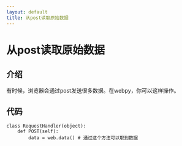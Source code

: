 ```yaml
---
layout: default
title: 从post读取原始数据
---
```


# 从post读取原始数据

## 介绍

有时候，浏览器会通过post发送很多数据。在webpy，你可以这样操作。


## 代码

    class RequestHandler(object):
        def POST(self):
            data = web.data() # 通过这个方法可以取到数据
